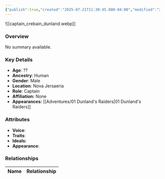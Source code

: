 ```yaml
---
{"publish":true,"created":"2025-07-21T11:30:45.000-04:00","modified":"2025-08-14T15:47:23.860-04:00","published":"2025-08-14T15:47:23.860-04:00","cssclasses":"","Age":"??","Ancestry":"Human","Gender":"Male","Location":["Nova Jersaeria"],"Role":["Captain"],"Affiliation":["None"],"Appearances":["[[01 Dunland's Raiders]]"]}
---
```



![[captain_crebain_dunland.webp]]

### Overview
No summary available.

### Key Details
- **Age**: ??
- **Ancestry**: Human
- **Gender**: Male
- **Location**: Nova Jersaeria
- **Role**: Captain
- **Affiliation:** None
- **Appearances:** [[Adventures/01 Dunland's Raiders\|01 Dunland's Raiders]]

### Attributes
- **Voice**: 
- **Traits**: 
- **Ideals:** 
- **Appearance**:

### Relationships

| Name  | Relationship |
| ----- | ------------ |
